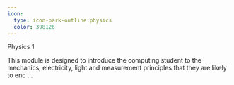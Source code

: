 ```yaml
---
icon:
  type: icon-park-outline:physics
  color: 398126
---
```

Physics 1

This module is designed to introduce the computing student to the mechanics, electricity, light and measurement principles that they are likely to enc ... 

